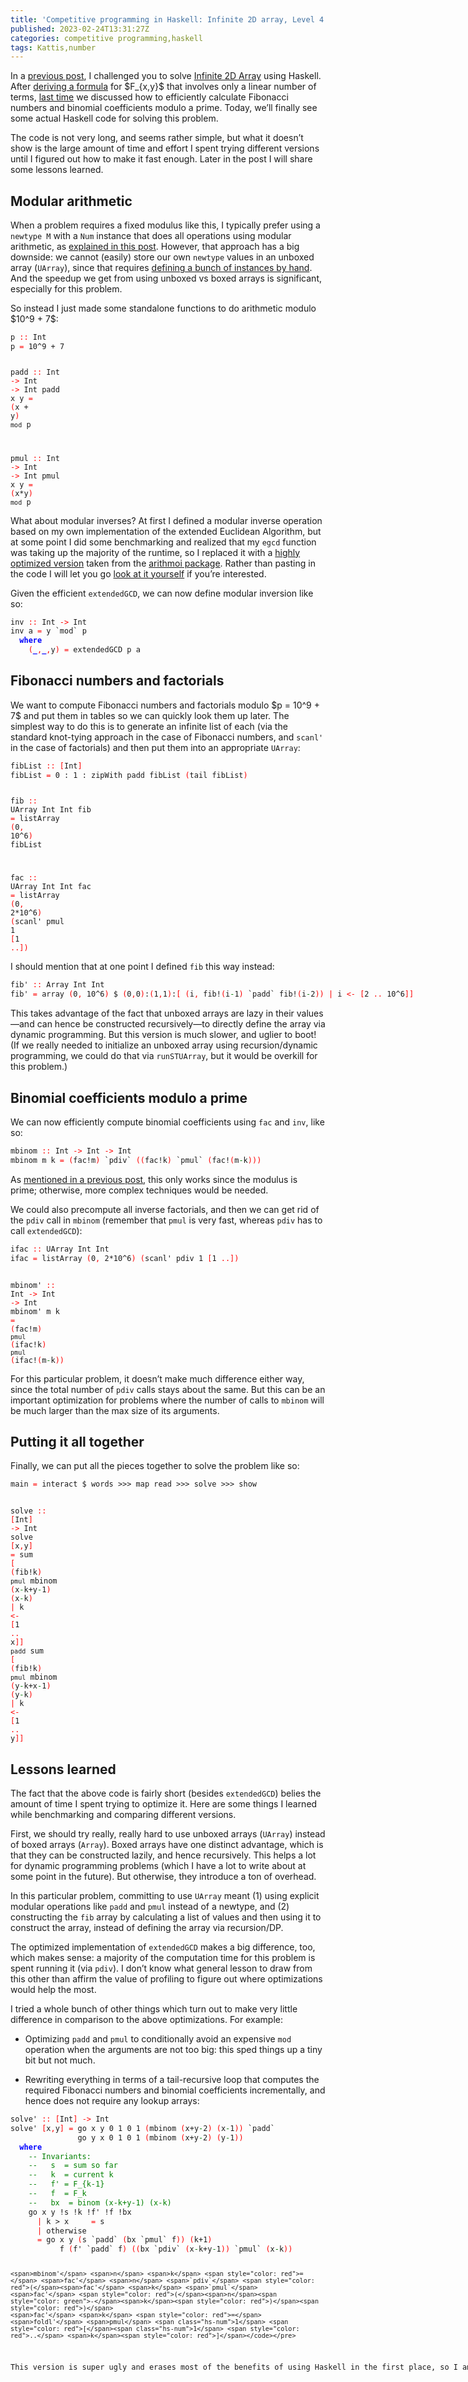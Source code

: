 ```yaml
---
title: 'Competitive programming in Haskell: Infinite 2D array, Level 4'
published: 2023-02-24T13:31:27Z
categories: competitive programming,haskell
tags: Kattis,number
---
```


<p>In a <a href="https://byorgey.wordpress.com/2022/09/01/competitive-programming-in-haskell-infinite-2d-array/">previous post</a>, I challenged you to solve <a href="https://open.kattis.com/problems/infinite2darray">Infinite 2D Array</a> using Haskell. After <a href="https://byorgey.wordpress.com/2022/12/03/competitive-programming-in-haskell-infinite-2d-array-level-1/">deriving a formula</a> for $F_{x,y}$ that involves only a linear number of terms, <a href="https://byorgey.wordpress.com/2023/01/16/competitive-programming-in-haskell-infinite-2d-array-levels-2-and-3/">last time</a> we discussed how to efficiently calculate Fibonacci numbers and binomial coefficients modulo a prime. Today, we’ll finally see some actual Haskell code for solving this problem.</p>
<p>The code is not very long, and seems rather simple, but what it doesn’t show is the large amount of time and effort I spent trying different versions until I figured out how to make it fast enough. Later in the post I will share some lessons learned.</p>
<h2 id="modular-arithmetic">Modular arithmetic</h2>
<p>When a problem requires a fixed modulus like this, I typically prefer using a <code>newtype M</code> with a <code>Num</code> instance that does all operations using modular arithmetic, as <a href="https://byorgey.wordpress.com/2020/02/15/competitive-programming-in-haskell-modular-arithmetic-part-1/">explained in this post</a>. However, that approach has a big downside: we cannot (easily) store our own <code>newtype</code> values in an unboxed array (<code>UArray</code>), since that requires <a href="https://stackoverflow.com/questions/40970726/using-newtype-in-data-array-unboxed-with-ghc-7-10">defining a bunch of instances by hand</a>. And the speedup we get from using unboxed vs boxed arrays is significant, especially for this problem.</p>
<p>So instead I just made some standalone functions to do arithmetic modulo $10^9 + 7$:</p>
<pre class="sourceCode haskell"><code class="sourceCode haskell"><span>p</span> <span style="color: red">::</span> <span>Int</span>
<span>p</span> <span style="color: red">=</span> <span class="hs-num">10</span><span>^</span><span class="hs-num">9</span> <span>+</span> <span class="hs-num">7</span>

<span>padd</span> <span style="color: red">::</span> <span>Int</span> <span style="color: red">-&gt;</span> <span>Int</span> <span style="color: red">-&gt;</span> <span>Int</span>
<span>padd</span> <span>x</span> <span>y</span> <span style="color: red">=</span> <span style="color: red">(</span><span>x</span> <span>+</span> <span>y</span><span style="color: red">)</span> <span>`mod`</span> <span>p</span>

<span>pmul</span> <span style="color: red">::</span> <span>Int</span> <span style="color: red">-&gt;</span> <span>Int</span> <span style="color: red">-&gt;</span> <span>Int</span>
<span>pmul</span> <span>x</span> <span>y</span> <span style="color: red">=</span> <span style="color: red">(</span><span>x</span><span>*</span><span>y</span><span style="color: red">)</span> <span>`mod`</span> <span>p</span></code></pre>
<p>What about modular inverses? At first I defined a modular inverse operation based on my own implementation of the extended Euclidean Algorithm, but at some point I did some benchmarking and realized that my <code>egcd</code> function was taking up the majority of the runtime, so I replaced it with a <a href="https://hackage.haskell.org/package/arithmoi-0.4.1.3/docs/Math-NumberTheory-GCD.html">highly optimized version</a> taken from the <a href="https://hackage.haskell.org/package/arithmoi">arithmoi package</a>. Rather than pasting in the code I will let you go <a href="https://hackage.haskell.org/package/arithmoi-0.4.1.3/docs/src/Math-NumberTheory-GCD.html#extendedGCD">look at it yourself</a> if you’re interested.</p>
<p>Given the efficient <code>extendedGCD</code>, we can now define modular inversion like so:</p>
<pre class="sourceCode haskell"><code class="sourceCode haskell"><span>inv</span> <span style="color: red">::</span> <span>Int</span> <span style="color: red">-&gt;</span> <span>Int</span>
<span>inv</span> <span>a</span> <span style="color: red">=</span> <span>y</span> <span>`mod`</span> <span>p</span>
  <span style="color: blue;font-weight: bold">where</span>
    <span style="color: red">(</span><span style="color: blue;font-weight: bold">_</span><span style="color: red">,</span><span style="color: blue;font-weight: bold">_</span><span style="color: red">,</span><span>y</span><span style="color: red">)</span> <span style="color: red">=</span> <span>extendedGCD</span> <span>p</span> <span>a</span></code></pre>
<h2 id="fibonacci-numbers-and-factorials">Fibonacci numbers and factorials</h2>
<p>We want to compute Fibonacci numbers and factorials modulo $p = 10^9 + 7$ and put them in tables so we can quickly look them up later. The simplest way to do this is to generate an infinite list of each (via the standard knot-tying approach in the case of Fibonacci numbers, and <code>scanl'</code> in the case of factorials) and then put them into an appropriate <code>UArray</code>:</p>
<pre class="sourceCode haskell"><code class="sourceCode haskell"><span>fibList</span> <span style="color: red">::</span> <span style="color: red">[</span><span>Int</span><span style="color: red">]</span>
<span>fibList</span> <span style="color: red">=</span> <span class="hs-num">0</span> <span>:</span> <span class="hs-num">1</span> <span>:</span> <span>zipWith</span> <span>padd</span> <span>fibList</span> <span style="color: red">(</span><span>tail</span> <span>fibList</span><span style="color: red">)</span>

<span>fib</span> <span style="color: red">::</span> <span>UArray</span> <span>Int</span> <span>Int</span>
<span>fib</span> <span style="color: red">=</span> <span>listArray</span> <span style="color: red">(</span><span class="hs-num">0</span><span style="color: red">,</span> <span class="hs-num">10</span><span>^</span><span class="hs-num">6</span><span style="color: red">)</span> <span>fibList</span>

<span>fac</span> <span style="color: red">::</span> <span>UArray</span> <span>Int</span> <span>Int</span>
<span>fac</span> <span style="color: red">=</span> <span>listArray</span> <span style="color: red">(</span><span class="hs-num">0</span><span style="color: red">,</span> <span class="hs-num">2</span><span>*</span><span class="hs-num">10</span><span>^</span><span class="hs-num">6</span><span style="color: red">)</span> <span style="color: red">(</span><span>scanl'</span> <span>pmul</span> <span class="hs-num">1</span> <span style="color: red">[</span><span class="hs-num">1</span> <span style="color: red">..</span><span style="color: red">]</span><span style="color: red">)</span></code></pre>
<p>I should mention that at one point I defined <code>fib</code> this way instead:</p>
<pre class="sourceCode haskell"><code class="sourceCode haskell"><span>fib'</span> <span style="color: red">::</span> <span>Array</span> <span>Int</span> <span>Int</span>
<span>fib'</span> <span style="color: red">=</span> <span>array</span> <span style="color: red">(</span><span class="hs-num">0</span><span style="color: red">,</span> <span class="hs-num">10</span><span>^</span><span class="hs-num">6</span><span style="color: red">)</span> <span>$</span> <span style="color: red">(</span><span class="hs-num">0</span><span style="color: red">,</span><span class="hs-num">0</span><span style="color: red">)</span><span>:</span><span style="color: red">(</span><span class="hs-num">1</span><span style="color: red">,</span><span class="hs-num">1</span><span style="color: red">)</span><span>:</span><span style="color: red">[</span> <span style="color: red">(</span><span>i</span><span style="color: red">,</span> <span>fib</span><span>!</span><span style="color: red">(</span><span>i</span><span style="color: green">-</span><span class="hs-num">1</span><span style="color: red">)</span> <span>`padd`</span> <span>fib</span><span>!</span><span style="color: red">(</span><span>i</span><span style="color: green">-</span><span class="hs-num">2</span><span style="color: red">)</span><span style="color: red">)</span> <span style="color: red">|</span> <span>i</span> <span style="color: red">&lt;-</span> <span style="color: red">[</span><span class="hs-num">2</span> <span style="color: red">..</span> <span class="hs-num">10</span><span>^</span><span class="hs-num">6</span><span style="color: red">]</span><span style="color: red">]</span></code></pre>
<p>This takes advantage of the fact that unboxed arrays are lazy in their values—and can hence be constructed recursively—to directly define the array via dynamic programming. But this version is much slower, and uglier to boot! (If we really needed to initialize an unboxed array using recursion/dynamic programming, we could do that via <code>runSTUArray</code>, but it would be overkill for this problem.)</p>
<h2 id="binomial-coefficients-modulo-a-prime">Binomial coefficients modulo a prime</h2>
<p>We can now efficiently compute binomial coefficients using <code>fac</code> and <code>inv</code>, like so:</p>
<pre class="sourceCode haskell"><code class="sourceCode haskell"><span>mbinom</span> <span style="color: red">::</span> <span>Int</span> <span style="color: red">-&gt;</span> <span>Int</span> <span style="color: red">-&gt;</span> <span>Int</span>
<span>mbinom</span> <span>m</span> <span>k</span> <span style="color: red">=</span> <span style="color: red">(</span><span>fac</span><span>!</span><span>m</span><span style="color: red">)</span> <span>`pdiv`</span> <span style="color: red">(</span><span style="color: red">(</span><span>fac</span><span>!</span><span>k</span><span style="color: red">)</span> <span>`pmul`</span> <span style="color: red">(</span><span>fac</span><span>!</span><span style="color: red">(</span><span>m</span><span style="color: green">-</span><span>k</span><span style="color: red">)</span><span style="color: red">)</span><span style="color: red">)</span></code></pre>
<p>As <a href="https://byorgey.wordpress.com/2023/01/16/competitive-programming-in-haskell-infinite-2d-array-levels-2-and-3/">mentioned in a previous post</a>, this only works since the modulus is prime; otherwise, more complex techniques would be needed.</p>
<p>We could also precompute all inverse factorials, and then we can get rid of the <code>pdiv</code> call in <code>mbinom</code> (remember that <code>pmul</code> is very fast, whereas <code>pdiv</code> has to call <code>extendedGCD</code>):</p>
<pre class="sourceCode haskell"><code class="sourceCode haskell"><span>ifac</span> <span style="color: red">::</span> <span>UArray</span> <span>Int</span> <span>Int</span>
<span>ifac</span> <span style="color: red">=</span> <span>listArray</span> <span style="color: red">(</span><span class="hs-num">0</span><span style="color: red">,</span> <span class="hs-num">2</span><span>*</span><span class="hs-num">10</span><span>^</span><span class="hs-num">6</span><span style="color: red">)</span> <span style="color: red">(</span><span>scanl'</span> <span>pdiv</span> <span class="hs-num">1</span> <span style="color: red">[</span><span class="hs-num">1</span> <span style="color: red">..</span><span style="color: red">]</span><span style="color: red">)</span>

<span>mbinom'</span> <span style="color: red">::</span> <span>Int</span> <span style="color: red">-&gt;</span> <span>Int</span> <span style="color: red">-&gt;</span> <span>Int</span>
<span>mbinom'</span> <span>m</span> <span>k</span> <span style="color: red">=</span> <span style="color: red">(</span><span>fac</span><span>!</span><span>m</span><span style="color: red">)</span> <span>`pmul`</span> <span style="color: red">(</span><span>ifac</span><span>!</span><span>k</span><span style="color: red">)</span> <span>`pmul`</span> <span style="color: red">(</span><span>ifac</span><span>!</span><span style="color: red">(</span><span>m</span><span style="color: green">-</span><span>k</span><span style="color: red">)</span><span style="color: red">)</span></code></pre>
<p>For this particular problem, it doesn’t make much difference either way, since the total number of <code>pdiv</code> calls stays about the same. But this can be an important optimization for problems where the number of calls to <code>mbinom</code> will be much larger than the max size of its arguments.</p>
<h2 id="putting-it-all-together">Putting it all together</h2>
<p>Finally, we can put all the pieces together to solve the problem like so:</p>
<pre class="sourceCode haskell"><code class="sourceCode haskell"><span>main</span> <span style="color: red">=</span> <span>interact</span> <span>$</span> <span>words</span> <span>&gt;&gt;&gt;</span> <span>map</span> <span>read</span> <span>&gt;&gt;&gt;</span> <span>solve</span> <span>&gt;&gt;&gt;</span> <span>show</span>

<span>solve</span> <span style="color: red">::</span> <span style="color: red">[</span><span>Int</span><span style="color: red">]</span> <span style="color: red">-&gt;</span> <span>Int</span>
<span>solve</span> <span style="color: red">[</span><span>x</span><span style="color: red">,</span><span>y</span><span style="color: red">]</span> <span style="color: red">=</span>
  <span>sum</span> <span style="color: red">[</span> <span style="color: red">(</span><span>fib</span><span>!</span><span>k</span><span style="color: red">)</span> <span>`pmul`</span> <span>mbinom</span> <span style="color: red">(</span><span>x</span><span style="color: green">-</span><span>k</span><span>+</span><span>y</span><span style="color: green">-</span><span class="hs-num">1</span><span style="color: red">)</span> <span style="color: red">(</span><span>x</span><span style="color: green">-</span><span>k</span><span style="color: red">)</span> <span style="color: red">|</span> <span>k</span> <span style="color: red">&lt;-</span> <span style="color: red">[</span><span class="hs-num">1</span> <span style="color: red">..</span> <span>x</span><span style="color: red">]</span><span style="color: red">]</span> <span>`padd`</span>
  <span>sum</span> <span style="color: red">[</span> <span style="color: red">(</span><span>fib</span><span>!</span><span>k</span><span style="color: red">)</span> <span>`pmul`</span> <span>mbinom</span> <span style="color: red">(</span><span>y</span><span style="color: green">-</span><span>k</span><span>+</span><span>x</span><span style="color: green">-</span><span class="hs-num">1</span><span style="color: red">)</span> <span style="color: red">(</span><span>y</span><span style="color: green">-</span><span>k</span><span style="color: red">)</span> <span style="color: red">|</span> <span>k</span> <span style="color: red">&lt;-</span> <span style="color: red">[</span><span class="hs-num">1</span> <span style="color: red">..</span> <span>y</span><span style="color: red">]</span><span style="color: red">]</span></code></pre>
<h2 id="lessons-learned">Lessons learned</h2>
<p>The fact that the above code is fairly short (besides <code>extendedGCD</code>) belies the amount of time I spent trying to optimize it. Here are some things I learned while benchmarking and comparing different versions.</p>
<p>First, we should try really, really hard to use unboxed arrays (<code>UArray</code>) instead of boxed arrays (<code>Array</code>). Boxed arrays have one distinct advantage, which is that they can be constructed lazily, and hence recursively. This helps a lot for dynamic programming problems (which I have a lot to write about at some point in the future). But otherwise, they introduce a ton of overhead.</p>
<p>In this particular problem, committing to use <code>UArray</code> meant (1) using explicit modular operations like <code>padd</code> and <code>pmul</code> instead of a newtype, and (2) constructing the <code>fib</code> array by calculating a list of values and then using it to construct the array, instead of defining the array via recursion/DP.</p>
<p>The optimized implementation of <code>extendedGCD</code> makes a big difference, too, which makes sense: a majority of the computation time for this problem is spent running it (via <code>pdiv</code>). I don’t know what general lesson to draw from this other than affirm the value of profiling to figure out where optimizations would help the most.</p>
<p>I tried a whole bunch of other things which turn out to make very little difference in comparison to the above optimizations. For example:</p>
<ul>
<li><p>Optimizing <code>padd</code> and <code>pmul</code> to conditionally avoid an expensive <code>mod</code> operation when the arguments are not too big: this sped things up a tiny bit but not much.</p></li>
<li><p>Rewriting everything in terms of a tail-recursive loop that computes the required Fibonacci numbers and binomial coefficients incrementally, and hence does not require any lookup arrays:</p></li>
</ul>
<pre class="sourceCode haskell"><code class="sourceCode haskell"><span>solve'</span> <span style="color: red">::</span> <span style="color: red">[</span><span>Int</span><span style="color: red">]</span> <span style="color: red">-&gt;</span> <span>Int</span>
<span>solve'</span> <span style="color: red">[</span><span>x</span><span style="color: red">,</span><span>y</span><span style="color: red">]</span> <span style="color: red">=</span> <span>go</span> <span>x</span> <span>y</span> <span class="hs-num">0</span> <span class="hs-num">1</span> <span class="hs-num">0</span> <span class="hs-num">1</span> <span style="color: red">(</span><span>mbinom</span> <span style="color: red">(</span><span>x</span><span>+</span><span>y</span><span style="color: green">-</span><span class="hs-num">2</span><span style="color: red">)</span> <span style="color: red">(</span><span>x</span><span style="color: green">-</span><span class="hs-num">1</span><span style="color: red">)</span><span style="color: red">)</span> <span>`padd`</span>
               <span>go</span> <span>y</span> <span>x</span> <span class="hs-num">0</span> <span class="hs-num">1</span> <span class="hs-num">0</span> <span class="hs-num">1</span> <span style="color: red">(</span><span>mbinom</span> <span style="color: red">(</span><span>x</span><span>+</span><span>y</span><span style="color: green">-</span><span class="hs-num">2</span><span style="color: red">)</span> <span style="color: red">(</span><span>y</span><span style="color: green">-</span><span class="hs-num">1</span><span style="color: red">)</span><span style="color: red">)</span>
  <span style="color: blue;font-weight: bold">where</span>
    <span style="color: green">-- Invariants:</span>
    <span style="color: green">--   s  = sum so far</span>
    <span style="color: green">--   k  = current k</span>
    <span style="color: green">--   f' = F_{k-1}</span>
    <span style="color: green">--   f  = F_k</span>
    <span style="color: green">--   bx  = binom (x-k+y-1) (x-k)</span>
    <span>go</span> <span>x</span> <span>y</span> <span>!</span><span>s</span> <span>!</span><span>k</span> <span>!</span><span>f'</span> <span>!</span><span>f</span> <span>!</span><span>bx</span>
      <span style="color: red">|</span> <span>k</span> <span>&gt;</span> <span>x</span>     <span style="color: red">=</span> <span>s</span>
      <span style="color: red">|</span> <span>otherwise</span>
      <span style="color: red">=</span> <span>go</span> <span>x</span> <span>y</span> <span style="color: red">(</span><span>s</span> <span>`padd`</span> <span style="color: red">(</span><span>bx</span> <span>`pmul`</span> <span>f</span><span style="color: red">)</span><span style="color: red">)</span> <span style="color: red">(</span><span>k</span><span>+</span><span class="hs-num">1</span><span style="color: red">)</span>
           <span>f</span> <span style="color: red">(</span><span>f'</span> <span>`padd`</span> <span>f</span><span style="color: red">)</span> <span style="color: red">(</span><span style="color: red">(</span><span>bx</span> <span>`pdiv`</span> <span style="color: red">(</span><span>x</span><span style="color: green">-</span><span>k</span><span>+</span><span>y</span><span style="color: green">-</span><span class="hs-num">1</span><span style="color: red">)</span><span style="color: red">)</span> <span>`pmul`</span> <span style="color: red">(</span><span>x</span><span style="color: green">-</span><span>k</span><span style="color: red">)</span><span style="color: red">)</span>

    <span>mbinom'</span> <span>n</span> <span>k</span> <span style="color: red">=</span> <span>fac'</span> <span>n</span> <span>`pdiv`</span> <span style="color: red">(</span><span>fac'</span> <span>k</span> <span>`pmul`</span> <span>fac'</span> <span style="color: red">(</span><span>n</span><span style="color: green">-</span><span>k</span><span style="color: red">)</span><span style="color: red">)</span>
    <span>fac'</span> <span>k</span> <span style="color: red">=</span> <span>foldl'</span> <span>pmul</span> <span class="hs-num">1</span> <span style="color: red">[</span><span class="hs-num">1</span> <span style="color: red">..</span> <span>k</span><span style="color: red">]</span></code></pre>
<p>This version is super ugly and erases most of the benefits of using Haskell in the first place, so I am happy to report that it runs in exactly the same amount of time as the solution I described earlier.</p>

